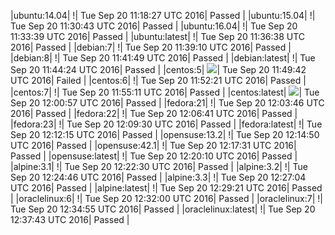 |ubuntu:14.04| \![](https://cdn.rawgit.com/Neilpang/letest/master/status/ubuntu-14.04.svg?1474370307)| Tue Sep 20 11:18:27 UTC 2016| Passed |
|ubuntu:15.04| \![](https://cdn.rawgit.com/Neilpang/letest/master/status/ubuntu-15.04.svg?1474371043)| Tue Sep 20 11:30:43 UTC 2016| Passed |
|ubuntu:16.04| \![](https://cdn.rawgit.com/Neilpang/letest/master/status/ubuntu-16.04.svg?1474371219)| Tue Sep 20 11:33:39 UTC 2016| Passed |
|ubuntu:latest| \![](https://cdn.rawgit.com/Neilpang/letest/master/status/ubuntu-latest.svg?1474371398)| Tue Sep 20 11:36:38 UTC 2016| Passed |
|debian:7| \![](https://cdn.rawgit.com/Neilpang/letest/master/status/debian-7.svg?1474371550)| Tue Sep 20 11:39:10 UTC 2016| Passed |
|debian:8| \![](https://cdn.rawgit.com/Neilpang/letest/master/status/debian-8.svg?1474371709)| Tue Sep 20 11:41:49 UTC 2016| Passed |
|debian:latest| \![](https://cdn.rawgit.com/Neilpang/letest/master/status/debian-latest.svg?1474371864)| Tue Sep 20 11:44:24 UTC 2016| Passed |
|centos:5| ![](https://cdn.rawgit.com/Neilpang/letest/master/status/centos-5.svg?1474372182)| Tue Sep 20 11:49:42 UTC 2016| Failed |
|centos:6| \![](https://cdn.rawgit.com/Neilpang/letest/master/status/centos-6.svg?1474372341)| Tue Sep 20 11:52:21 UTC 2016| Passed |
|centos:7| \![](https://cdn.rawgit.com/Neilpang/letest/master/status/centos-7.svg?1474372511)| Tue Sep 20 11:55:11 UTC 2016| Passed |
|centos:latest| ![](https://cdn.rawgit.com/Neilpang/letest/master/status/centos-latest.svg?1474372857)| Tue Sep 20 12:00:57 UTC 2016| Passed |
|fedora:21| \![](https://cdn.rawgit.com/Neilpang/letest/master/status/fedora-21.svg?1474373026)| Tue Sep 20 12:03:46 UTC 2016| Passed |
|fedora:22| \![](https://cdn.rawgit.com/Neilpang/letest/master/status/fedora-22.svg?1474373201)| Tue Sep 20 12:06:41 UTC 2016| Passed |
|fedora:23| \![](https://cdn.rawgit.com/Neilpang/letest/master/status/fedora-23.svg?1474373370)| Tue Sep 20 12:09:30 UTC 2016| Passed |
|fedora:latest| \![](https://cdn.rawgit.com/Neilpang/letest/master/status/fedora-latest.svg?1474373535)| Tue Sep 20 12:12:15 UTC 2016| Passed |
|opensuse:13.2| \![](https://cdn.rawgit.com/Neilpang/letest/master/status/opensuse-13.2.svg?1474373690)| Tue Sep 20 12:14:50 UTC 2016| Passed |
|opensuse:42.1| \![](https://cdn.rawgit.com/Neilpang/letest/master/status/opensuse-42.1.svg?1474373851)| Tue Sep 20 12:17:31 UTC 2016| Passed |
|opensuse:latest| \![](https://cdn.rawgit.com/Neilpang/letest/master/status/opensuse-latest.svg?1474374010)| Tue Sep 20 12:20:10 UTC 2016| Passed |
|alpine:3.1| \![](https://cdn.rawgit.com/Neilpang/letest/master/status/alpine-3.1.svg?1474374150)| Tue Sep 20 12:22:30 UTC 2016| Passed |
|alpine:3.2| \![](https://cdn.rawgit.com/Neilpang/letest/master/status/alpine-3.2.svg?1474374286)| Tue Sep 20 12:24:46 UTC 2016| Passed |
|alpine:3.3| \![](https://cdn.rawgit.com/Neilpang/letest/master/status/alpine-3.3.svg?1474374424)| Tue Sep 20 12:27:04 UTC 2016| Passed |
|alpine:latest| \![](https://cdn.rawgit.com/Neilpang/letest/master/status/alpine-latest.svg?1474374561)| Tue Sep 20 12:29:21 UTC 2016| Passed |
|oraclelinux:6| \![](https://cdn.rawgit.com/Neilpang/letest/master/status/oraclelinux-6.svg?1474374720)| Tue Sep 20 12:32:00 UTC 2016| Passed |
|oraclelinux:7| \![](https://cdn.rawgit.com/Neilpang/letest/master/status/oraclelinux-7.svg?1474374895)| Tue Sep 20 12:34:55 UTC 2016| Passed |
|oraclelinux:latest| \![](https://cdn.rawgit.com/Neilpang/letest/master/status/oraclelinux-latest.svg?1474375063)| Tue Sep 20 12:37:43 UTC 2016| Passed |
